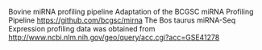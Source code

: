 Bovine miRNA profiling pipeline
Adaptation of the BCGSC miRNA Profiling Pipeline https://github.com/bcgsc/mirna
The Bos taurus miRNA-Seq Expression profiling data was obtained from http://www.ncbi.nlm.nih.gov/geo/query/acc.cgi?acc=GSE41278
